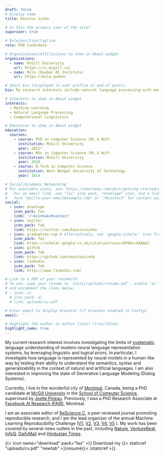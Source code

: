 ```yaml
---
draft: false
# Display name
title: Koustuv Sinha

# Is this the primary user of the site?
superuser: true

# Role/position/tagline
role: PhD Candidate

# Organizations/Affiliations to show in About widget
organizations:
  - name: McGill University
    url: https://cs.mcgill.ca/
  - name: Mila (Quebec AI Institute)
    url: https://mila.quebec

# Short bio (displayed in user profile at end of posts)
bio: My research interests include natural language processing with machine learning, computational linguistics and dialog systems. I organize the annual [ML Reproducibility Challenge](https://paperswithcode.com/rc2021).

# Interests to show in About widget
interests:
  - Machine Learning
  - Natural Language Processing
  - Computational Linguistics

# Education to show in About widget
education:
  courses:
    - course: PhD in Computer Science (ML & NLP)
      institution: McGill University
      year: 2022*
    - course: MSc in Computer Science (ML & NLP)
      institution: McGill University
      year: 2018
    - course: B.Tech in Computer Science
      institution: West Bengal University of Technology
      year: 2014

# Social/Academic Networking
# For available icons, see: https://wowchemy.com/docs/getting-started/page-builder/#icons
#   For an email link, use "fas" icon pack, "envelope" icon, and a link in the
#   form "mailto:your-email@example.com" or "/#contact" for contact widget.
social:
  - icon: envelope
    icon_pack: fas
    link: '/~ksinha4/#contact'
  - icon: twitter
    icon_pack: fab
    link: https://twitter.com/koustuvsinha
  - icon: graduation-cap # Alternatively, use `google-scholar` icon from `ai` icon pack
    icon_pack: fas
    link: https://scholar.google.co.uk/citations?user=9P9QcckAAAAJ
  - icon: github
    icon_pack: fab
    link: https://github.com/koustuvsinha
  - icon: linkedin
    icon_pack: fab
    link: https://www.linkedin.com/

# Link to a PDF of your resume/CV.
# To use: copy your resume to `static/uploads/resume.pdf`, enable `ai` icons in `params.toml`,
# and uncomment the lines below.
# - icon: cv
  # icon_pack: ai
  # link: uploads/cv.pdf

# Enter email to display Gravatar (if Gravatar enabled in Config)
email: ''

# Highlight the author in author lists? (true/false)
highlight_name: true
---
```


My current research interest involves investigating the limits of [systematic](https://slideslive.com/38922304/from-system-1-deep-learning-to-system-2-deep-learning) language understanding of modern neural language representation systems, by leveraging linguistic and logical priors. In particular, I investigate how language is represented by neural models in a human-like way by testing their ability to understand the semantics, syntax and generalizability in the context of natural and artificial languages. I am also interested in improving the state of Generative Language Modeling (Dialog Systems).

Currently, I live in the wonderful city of [Montreal](https://www.lonelyplanet.com/canada/montreal), Canada, being a PhD candidate at [McGill University](http://mcgill.ca/) in the [School of Computer Science](http://cs.mcgill.ca), supervised by [Joelle Pineau](https://www.cs.mcgill.ca/~jpineau/). Previously, I was a PhD Research Associate at [Facebook AI Research (FAIR)](https://research.fb.com/), Montreal.

I am an associate editor of [ReScience C](http://rescience.github.io/), a peer reviewed journal promoting reproducible research, and I am the lead organizer of the annual Machine Learning Reproducibility Challenge ([V1](https://www.cs.mcgill.ca/~jpineau/ICLR2018-ReproducibilityChallenge.html), [V2](https://www.cs.mcgill.ca/~jpineau/ICLR2019-ReproducibilityChallenge.html), [V3](https://reproducibility-challenge.github.io/neurips2019/), [V4](https://paperswithcode.com/rc2020), [V5](https://paperswithcode.com/rc2021) ). My work has been covered by several news outlets in the past, including [Nature](https://www.nature.com/articles/d41586-019-03895-5), [VentureBeat](https://venturebeat.com/2021/01/15/facebook-claims-its-ai-can-anticipate-covid-19-outcomes-using-x-rays/), [InfoQ](https://www.infoq.com/news/2021/03/facebook-covid-prognosis/), [DailyMail](https://www.dailymail.co.uk/sciencetech/article-9153415/Facebook-claims-AI-predict-four-coronavirus-patients-condition-deteriorate.html) and [Hindustan Times](https://tech.hindustantimes.com/tech/news/facebook-wants-to-help-doctors-fight-covid-19-with-ai-and-xrays-71611044405211.html).

{{< icon name="download" pack="fas" >}} Download my {{< staticref "uploads/cv.pdf" "newtab" >}}resumé{{< /staticref >}}.
